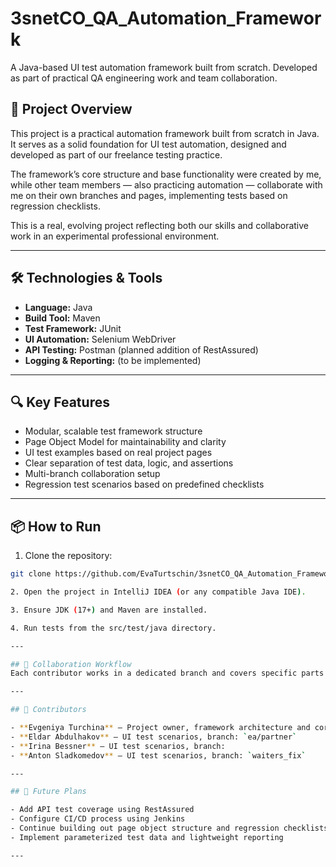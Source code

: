 # 3snetCO_QA_Automation_Framework

A Java-based UI test automation framework built from scratch. Developed as part of practical QA engineering work and team collaboration.

## 🧩 Project Overview

This project is a practical automation framework built from scratch in Java. It serves as a solid foundation for UI test automation, designed and developed as part of our freelance testing practice.

The framework’s core structure and base functionality were created by me, while other team members — also practicing automation — collaborate with me on their own branches and pages, implementing tests based on regression checklists.

This is a real, evolving project reflecting both our skills and collaborative work in an experimental professional environment.

---

## 🛠️ Technologies & Tools

- **Language:** Java  
- **Build Tool:** Maven  
- **Test Framework:** JUnit  
- **UI Automation:** Selenium WebDriver  
- **API Testing:** Postman (planned addition of RestAssured)  
- **Logging & Reporting:** (to be implemented)

---

## 🔍 Key Features

- Modular, scalable test framework structure  
- Page Object Model for maintainability and clarity  
- UI test examples based on real project pages  
- Clear separation of test data, logic, and assertions  
- Multi-branch collaboration setup  
- Regression test scenarios based on predefined checklists
  
---

## 📦 How to Run

1. Clone the repository:

```bash
git clone https://github.com/EvaTurtschin/3snetCO_QA_Automation_Framework.git

2. Open the project in IntelliJ IDEA (or any compatible Java IDE).

3. Ensure JDK (17+) and Maven are installed.

4. Run tests from the src/test/java directory.

---

## 👥 Collaboration Workflow
Each contributor works in a dedicated branch and covers specific parts of the system under test. The test coverage is based on regression checklists prepared manually in advance. Code review and guidance are part of the process to ensure quality and consistency across the project.

---

## 👥 Contributors

- **Evgeniya Turchina** – Project owner, framework architecture and core development  
- **Eldar Abdulhakov** – UI test scenarios, branch: `ea/partner`  
- **Irina Bessner** – UI test scenarios, branch: 
- **Anton Sladkomedov** – UI test scenarios, branch: `waiters_fix` 

---

## 🔄 Future Plans

- Add API test coverage using RestAssured  
- Configure CI/CD process using Jenkins  
- Continue building out page object structure and regression checklists  
- Implement parameterized test data and lightweight reporting

---

